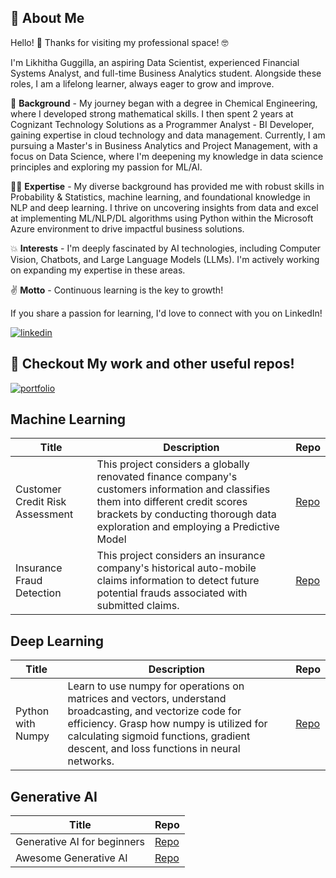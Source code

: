 



## 🚀 About Me
Hello! 👋 Thanks for visiting my professional space! 🤓

I'm Likhitha Guggilla, an aspiring Data Scientist, experienced Financial Systems Analyst, and full-time Business Analytics student. Alongside these roles, I am a lifelong learner, always eager to grow and improve.

👔 **Background** - My journey began with a degree in Chemical Engineering, where I developed strong mathematical skills. I then spent 2 years at Cognizant Technology Solutions as a Programmer Analyst - BI Developer, gaining expertise in cloud technology and data management. Currently, I am pursuing a Master's in Business Analytics and Project Management, with a focus on Data Science, where I'm deepening my knowledge in data science principles and exploring my passion for ML/AI.

👩‍💻 **Expertise** - My diverse background has provided me with robust skills in Probability & Statistics, machine learning, and foundational knowledge in NLP and deep learning. I thrive on uncovering insights from data and excel at implementing ML/NLP/DL algorithms using Python within the Microsoft Azure environment to drive impactful business solutions.

💥 **Interests** - I'm deeply fascinated by AI technologies, including Computer Vision, Chatbots, and Large Language Models (LLMs). I'm actively working on expanding my expertise in these areas.

✌️ **Motto** - Continuous learning is the key to growth!

If you share a passion for learning, I'd love to connect with you on LinkedIn!

[![linkedin](https://img.shields.io/badge/linkedin-0A66C2?style=for-the-badge&logo=linkedin&logoColor=white)](https://www.linkedin.com/in/likhithaguggilla0500/)

## 🔗 Checkout My work and other useful repos!
[![portfolio](https://img.shields.io/badge/portofolio-0A66C2?style=for-the-badge&logo=portofolio&logoColor=black)](https://github.com/LikhithaGuggilla?tab=repositories)

## Machine Learning 
| Title | Description | Repo |
|-------|---------|------|
| Customer Credit Risk Assessment | This project considers a globally renovated finance company's customers information and classifies them into different credit scores brackets by conducting thorough data exploration and employing a Predictive Model| [Repo](https://github.com/LikhithaGuggilla/Projects/tree/main/Customer_Credit_Risk_Assessment) |
| Insurance Fraud Detection | This project considers an insurance company's historical auto-mobile claims information to detect future potential frauds associated with submitted claims.  | [Repo](https://github.com/LikhithaGuggilla/Projects/tree/main/Insurance_Fraud_Detection) |

## Deep Learning 
| Title | Description | Repo |
|-------|---------|------|
|Python with Numpy|Learn to use numpy for operations on matrices and vectors, understand broadcasting, and vectorize code for efficiency. Grasp how numpy is utilized for calculating sigmoid functions, gradient descent, and loss functions in neural networks. |[Repo](https://github.com/LikhithaGuggilla/Deep_Learning/tree/main/Python_with_Numpy)|
## Generative AI 
| Title | Repo |
|-------|------|
|Generative AI for beginners|[Repo](https://github.com/LikhithaGuggilla/generative-ai-for-beginners)|
| Awesome Generative AI|[Repo](https://github.com/LikhithaGuggilla/awesome-generative-ai)|








